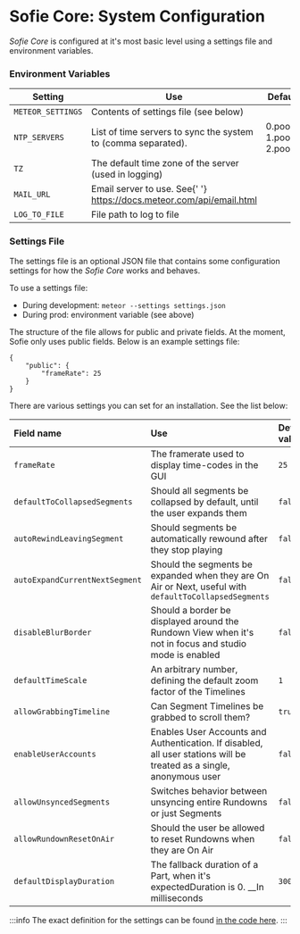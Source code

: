 # Sofie Core: System Configuration

_Sofie&nbsp;Core_ is configured at it's most basic level using a settings file and environment variables.

### Environment Variables

<table>
	<thead>
		<tr>
			<th>Setting</th>
			<th>Use</th>
			<th>Default value</th>
			<th>Example</th>
		</tr>
	</thead>
	<tbody>
		<tr>
			<td>
				<code>METEOR_SETTINGS</code>
			</td>
			<td>Contents of settings file (see below)</td>
			<td></td>
			<td>
				<code>$(cat settings.json)</code>
			</td>
		</tr>
		<tr>
			<td>
				<code>NTP_SERVERS</code>
			</td>
			<td>List of time servers to sync the system to (comma separated).</td>
			<td>
				0.pool.ntp.org,
				<br />
				1.pool.ntp.org,
				<br />
				2.pool.ntp.org
			</td>
			<td></td>
		</tr>
		<tr>
			<td>
				<code>TZ</code>
			</td>
			<td>The default time zone of the server (used in logging)</td>
			<td></td>
			<td>
				<code>Europe/Amsterdam</code>
			</td>
		</tr>
		<tr>
			<td>
				<code>MAIL_URL</code>
			</td>
			<td>
				Email server to use. See{' '}
				<a href="https://docs.meteor.com/api/email.html">https://docs.meteor.com/api/email.html</a>
			</td>
			<td></td>
			<td>
				<code>smtps://USERNAME:PASSWORD@HOST:PORT</code>
			</td>
		</tr>
		<tr>
			<td>
				<code>LOG_TO_FILE</code>
			</td>
			<td>File path to log to file</td>
			<td></td>
			<td>
				<code>/logs/core/</code>
			</td>
		</tr>
	</tbody>
</table>

### Settings File

The settings file is an optional JSON file that contains some configuration settings for how the _Sofie&nbsp;Core_ works and behaves.

To use a settings file:

* During development: `meteor --settings settings.json`
* During prod: environment variable \(see above\)

The structure of the file allows for public and private fields. At the moment, Sofie only uses public fields. Below is an example settings file:

```text
{
    "public": {
        "frameRate": 25
    }
}
```

There are various settings you can set for an installation. See the list below:

| **Field name**                 | Use                                                                                                                  | Default value |
| :----------------------------- | :------------------------------------------------------------------------------------------------------------------- | :------------ |
| `frameRate`                    | The framerate used to display time-codes in the GUI                                                                  | `25`          |
| `defaultToCollapsedSegments`   | Should all segments be collapsed by default, until the user expands them                                             | `false`       |
| `autoRewindLeavingSegment`     | Should segments be automatically rewound after they stop playing                                                     | `false`       |
| `autoExpandCurrentNextSegment` | Should the segments be expanded when they are On Air or Next, useful with `defaultToCollapsedSegments`               | `false`       |
| `disableBlurBorder`            | Should a border be displayed around the Rundown View when it's not in focus and studio mode is enabled               | `false`       |
| `defaultTimeScale`             | An arbitrary number, defining the default zoom factor of the Timelines                                               | `1`           |
| `allowGrabbingTimeline`        | Can Segment Timelines be grabbed to scroll them?                                                                     | `true`        |
| `enableUserAccounts`           | Enables User Accounts and Authentication. If disabled, all user stations will be treated as a single, anonymous user | `false`       |
| `allowUnsyncedSegments`        | Switches behavior between unsyncing entire Rundowns or just Segments                                                 | `false`       |
| `allowRundownResetOnAir`       | Should the user be allowed to reset Rundowns when they are On Air                                                    | `false`       |
| `defaultDisplayDuration`       | The fallback duration of a Part, when it's expectedDuration is 0. \_\_In milliseconds                                | `3000`        |


:::info
The exact definition for the settings can be found [in the code here](https://github.com/nrkno/sofie-core/blob/master/meteor/lib/Settings.ts#L12).
:::



